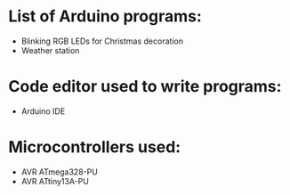 # List of Arduino programs:
- Blinking RGB LEDs for Christmas decoration
- Weather station

# Code editor used to write programs:
- Arduino IDE

# Microcontrollers used:
- AVR ATmega328-PU
- AVR ATtiny13A-PU
